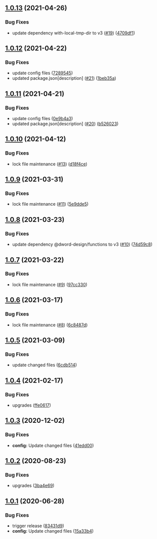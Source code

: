 ## [1.0.13](https://github.com/dword-design/proxyquire/compare/v1.0.12...v1.0.13) (2021-04-26)


### Bug Fixes

* update dependency with-local-tmp-dir to v3 ([#19](https://github.com/dword-design/proxyquire/issues/19)) ([4709df1](https://github.com/dword-design/proxyquire/commit/4709df1895da9bcda3b09cec80011c8e87a3ae22))

## [1.0.12](https://github.com/dword-design/proxyquire/compare/v1.0.11...v1.0.12) (2021-04-22)


### Bug Fixes

* update config files ([7289545](https://github.com/dword-design/proxyquire/commit/7289545af2edebac6da095468a8a52fafe05e109))
* updated package.json[description] ([#21](https://github.com/dword-design/proxyquire/issues/21)) ([1beb35a](https://github.com/dword-design/proxyquire/commit/1beb35a0bf3b57a8a8033e477ad0fa9e823d079b))

## [1.0.11](https://github.com/dword-design/proxyquire/compare/v1.0.10...v1.0.11) (2021-04-21)


### Bug Fixes

* update config files ([0e9b4a3](https://github.com/dword-design/proxyquire/commit/0e9b4a3c600ee725c06c8509b0042824368c5355))
* updated package.json[description] ([#20](https://github.com/dword-design/proxyquire/issues/20)) ([b526023](https://github.com/dword-design/proxyquire/commit/b526023827fb9c275d98f55fc68738abe3f553d7))

## [1.0.10](https://github.com/dword-design/proxyquire/compare/v1.0.9...v1.0.10) (2021-04-12)


### Bug Fixes

* lock file maintenance ([#13](https://github.com/dword-design/proxyquire/issues/13)) ([d18f4ce](https://github.com/dword-design/proxyquire/commit/d18f4ce4909efde98d81f1f0770f20b35be69c1b))

## [1.0.9](https://github.com/dword-design/proxyquire/compare/v1.0.8...v1.0.9) (2021-03-31)


### Bug Fixes

* lock file maintenance ([#11](https://github.com/dword-design/proxyquire/issues/11)) ([5e9dde5](https://github.com/dword-design/proxyquire/commit/5e9dde52e384dd932010a1ca0a62e5bdc004908e))

## [1.0.8](https://github.com/dword-design/proxyquire/compare/v1.0.7...v1.0.8) (2021-03-23)


### Bug Fixes

* update dependency @dword-design/functions to v3 ([#10](https://github.com/dword-design/proxyquire/issues/10)) ([74d59c8](https://github.com/dword-design/proxyquire/commit/74d59c8368cafada02dc5777e179742a017c361a))

## [1.0.7](https://github.com/dword-design/proxyquire/compare/v1.0.6...v1.0.7) (2021-03-22)


### Bug Fixes

* lock file maintenance ([#9](https://github.com/dword-design/proxyquire/issues/9)) ([97cc330](https://github.com/dword-design/proxyquire/commit/97cc33061e3dc151d0ddd1d5cbeb6aa55d69fa3e))

## [1.0.6](https://github.com/dword-design/proxyquire/compare/v1.0.5...v1.0.6) (2021-03-17)


### Bug Fixes

* lock file maintenance ([#8](https://github.com/dword-design/proxyquire/issues/8)) ([6c8487d](https://github.com/dword-design/proxyquire/commit/6c8487d40fae02eb124253004ab07d8d5bf9b55b))

## [1.0.5](https://github.com/dword-design/proxyquire/compare/v1.0.4...v1.0.5) (2021-03-09)


### Bug Fixes

* update changed files ([6cdb514](https://github.com/dword-design/proxyquire/commit/6cdb5146e2fb78625302cdee756a5d331bf4fc77))

## [1.0.4](https://github.com/dword-design/proxyquire/compare/v1.0.3...v1.0.4) (2021-02-17)


### Bug Fixes

* upgrades ([ffe0617](https://github.com/dword-design/proxyquire/commit/ffe06173638ed9d2d281570eacc10fd7d30923d1))

## [1.0.3](https://github.com/dword-design/proxyquire/compare/v1.0.2...v1.0.3) (2020-12-02)


### Bug Fixes

* **config:** Update changed files ([41edd00](https://github.com/dword-design/proxyquire/commit/41edd004a85b683399b013a03ceb1371cb082510))

## [1.0.2](https://github.com/dword-design/proxyquire/compare/v1.0.1...v1.0.2) (2020-08-23)


### Bug Fixes

* upgrades ([3ba4e69](https://github.com/dword-design/proxyquire/commit/3ba4e691ea895daf98b69bb36d24743958e89448))

## [1.0.1](https://github.com/dword-design/proxyquire/compare/v1.0.0...v1.0.1) (2020-06-28)


### Bug Fixes

* trigger release ([83431d9](https://github.com/dword-design/proxyquire/commit/83431d98ae0630d9fba6ba7547bc014d61934fc1))
* **config:** Update changed files ([15a33b4](https://github.com/dword-design/proxyquire/commit/15a33b48f57f77e4fc81712ab9e13fe12deea925))
